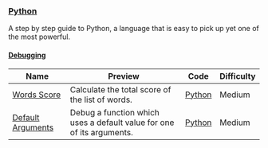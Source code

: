 
### [Python](https://www.hackerrank.com/domains/python)
A step by step guide to Python, a language that is easy to pick up yet one of the most powerful.


#### [Debugging](https://www.hackerrank.com/domains/python/py-debugging)

Name | Preview | Code | Difficulty
---- | ------- | ---- | ----------
[Words Score](https://www.hackerrank.com/challenges/words-score)|Calculate the total score of the list of words.|[Python](words-score.py)|Medium
[Default Arguments](https://www.hackerrank.com/challenges/default-arguments)|Debug a function which uses a default value for one of its arguments.|[Python](default-arguments.py)|Medium

